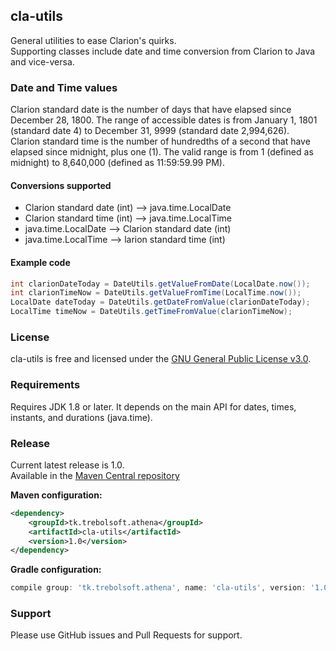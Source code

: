 cla-utils
---------

General utilities to ease Clarion's quirks.  
Supporting classes include date and time conversion from Clarion to Java and vice-versa.

### Date and Time values
Clarion standard date is the number of days that have elapsed since December 28, 1800. The range of accessible dates is from January 1, 1801 (standard date 4) to December 31, 9999 (standard date 2,994,626).  
Clarion standard time is the number of hundredths of a second that have elapsed since midnight, plus one (1). The valid range is from 1 (defined as midnight) to 8,640,000 (defined as 11:59:59.99 PM).

#### Conversions supported
- Clarion standard date (int) --> java.time.LocalDate
- Clarion standard time (int) --> java.time.LocalTime
- java.time.LocalDate --> Clarion standard date (int)
- java.time.LocalTime --> larion standard time (int)

#### Example code

```java
int clarionDateToday = DateUtils.getValueFromDate(LocalDate.now());
int clarionTimeNow = DateUtils.getValueFromTime(LocalTime.now());
LocalDate dateToday = DateUtils.getDateFromValue(clarionDateToday);
LocalTime timeNow = DateUtils.getTimeFromValue(clarionTimeNow);
```

### License
cla-utils is free and licensed under the [GNU General Public License v3.0](https://www.gnu.org/licenses/gpl-3.0.en.html).

### Requirements
Requires JDK 1.8 or later.
It depends on the main API for dates, times, instants, and durations (java.time).

### Release
Current latest release is 1.0.  
Available in the [Maven Central repository](https://mvnrepository.com/artifact/tk.trebolsoft.athena/cla-utils/1.0)

**Maven configuration:**
```xml
<dependency>
    <groupId>tk.trebolsoft.athena</groupId>
    <artifactId>cla-utils</artifactId>
    <version>1.0</version>
</dependency>
```

**Gradle configuration:**
```groovy
compile group: 'tk.trebolsoft.athena', name: 'cla-utils', version: '1.0'
```

### Support
Please use GitHub issues and Pull Requests for support.
